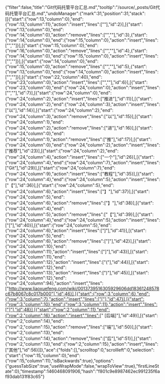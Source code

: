 {"filter":false,"title":"Git代码托管平台汇总.md","tooltip":"/source/_posts/Git代码托管平台汇总.md","undoManager":{"mark":31,"position":31,"stack":[[{"start":{"row":13,"column":0},"end":{"row":13,"column":11},"action":"insert","lines":["<!--more-->"],"id":2}],[{"start":{"row":13,"column":0},"end":{"row":14,"column":0},"action":"remove","lines":["<!--more-->",""],"id":3},{"start":{"row":14,"column":0},"end":{"row":15,"column":0},"action":"insert","lines":["<!--more-->",""]}],[{"start":{"row":15,"column":0},"end":{"row":16,"column":0},"action":"remove","lines":["",""],"id":4},{"start":{"row":14,"column":0},"end":{"row":15,"column":0},"action":"insert","lines":["",""]}],[{"start":{"row":14,"column":0},"end":{"row":15,"column":0},"action":"remove","lines":["",""],"id":5},{"start":{"row":13,"column":0},"end":{"row":14,"column":0},"action":"insert","lines":["",""]}],[{"start":{"row":22,"column":40},"end":{"row":23,"column":0},"action":"insert","lines":["",""],"id":6}],[{"start":{"row":23,"column":0},"end":{"row":24,"column":0},"action":"insert","lines":["",""],"id":7}],[{"start":{"row":24,"column":0},"end":{"row":24,"column":2},"action":"insert","lines":["推进"],"id":11}],[{"start":{"row":24,"column":2},"end":{"row":24,"column":3},"action":"insert","lines":["以"],"id":14}],[{"start":{"row":24,"column":2},"end":{"row":24,"column":3},"action":"remove","lines":["以"],"id":15}],[{"start":{"row":24,"column":1},"end":{"row":24,"column":2},"action":"remove","lines":["进"],"id":16}],[{"start":{"row":24,"column":0},"end":{"row":24,"column":1},"action":"remove","lines":["推"],"id":17}],[{"start":{"row":24,"column":0},"end":{"row":24,"column":2},"action":"insert","lines":["推荐"],"id":23}],[{"start":{"row":24,"column":2},"end":{"row":24,"column":4},"action":"insert","lines":["一个"],"id":26}],[{"start":{"row":24,"column":4},"end":{"row":24,"column":7},"action":"insert","lines":["Git"],"id":29}],[{"start":{"row":24,"column":7},"end":{"row":24,"column":9},"action":"insert","lines":["教程"],"id":35}],[{"start":{"row":24,"column":4},"end":{"row":24,"column":5},"action":"insert","lines":["【"],"id":36}],[{"start":{"row":24,"column":5},"end":{"row":24,"column":6},"action":"insert","lines":["】"],"id":37}],[{"start":{"row":24,"column":5},"end":{"row":24,"column":6},"action":"remove","lines":["】"],"id":38}],[{"start":{"row":24,"column":4},"end":{"row":24,"column":5},"action":"remove","lines":["【"],"id":39}],[{"start":{"row":24,"column":4},"end":{"row":24,"column":5},"action":"insert","lines":["["],"id":40}],[{"start":{"row":24,"column":5},"end":{"row":24,"column":6},"action":"insert","lines":["]"],"id":41}],[{"start":{"row":24,"column":5},"end":{"row":24,"column":6},"action":"remove","lines":["]"],"id":42}],[{"start":{"row":24,"column":10},"end":{"row":24,"column":11},"action":"insert","lines":["]"],"id":43}],[{"start":{"row":24,"column":11},"end":{"row":24,"column":12},"action":"insert","lines":["("],"id":44}],[{"start":{"row":24,"column":12},"end":{"row":24,"column":13},"action":"insert","lines":[")"],"id":45}],[{"start":{"row":24,"column":12},"end":{"row":24,"column":94},"action":"insert","lines":["http://www.liaoxuefeng.com/wiki/0013739516305929606dd18361248578c67b8067c8c017b000"],"id":46}],[{"start":{"row":3,"column":6},"end":{"row":3,"column":7},"action":"insert","lines":["["],"id":47}],[{"start":{"row":3,"column":10},"end":{"row":3,"column":11},"action":"insert","lines":["]"],"id":48}],[{"start":{"row":2,"column":11},"end":{"row":2,"column":16},"action":"insert","lines":[" [后端]"],"id":49}],[{"start":{"row":2,"column":14},"end":{"row":2,"column":15},"action":"remove","lines":["端"],"id":50}],[{"start":{"row":2,"column":13},"end":{"row":2,"column":14},"action":"remove","lines":["后"],"id":51}],[{"start":{"row":2,"column":13},"end":{"row":2,"column":15},"action":"insert","lines":["其他"],"id":56}]]},"ace":{"folds":[],"scrolltop":0,"scrollleft":0,"selection":{"start":{"row":15,"column":0},"end":{"row":15,"column":11},"isBackwards":true},"options":{"guessTabSize":true,"useWrapMode":false,"wrapToView":true},"firstLineState":0},"timestamp":1460468091906,"hash":"f801c9e8987462ec991235f6af93dab131f83c65"}